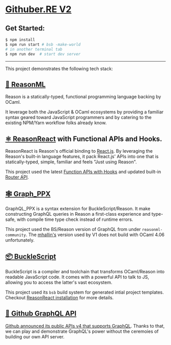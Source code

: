 # [Githuber.RE V2](https://huangxuan.me/githuber.re-v2/)

## Get Started:

```sh
$ npm install
$ npm run start # bsb -make-world
# in another terminal tab
$ npm run dev  # start dev server
```

---

This project demonstrates the following tech stack:

## [🐫 ReasonML](https://reasonml.github.io/)

Reason is a statically-typed, functional programming language backing by OCaml.

It leverage both the JavaScript & OCaml ecosystems by providing a familiar syntax geared toward JavaScript programmers and by catering to the existing NPM/Yarn workflow folks already know.

## [⚛️ ReasonReact](https://reasonml.github.io/reason-react/en/) with Functional APIs and Hooks.

ReasonReact is Reason's official binding to [React.js](https://reactjs.org/). By leveraging the Reason's built-in language features, it pack React.js' APIs into one that is statically-typed, simple, familiar and feels "Just using Reason".

This project used the latest [Function APIs with Hooks](https://reasonml.github.io/reason-react/blog/2019/04/10/react-hooks) and updated built-in [Router API](https://reasonml.github.io/reason-react/docs/en/router).

## [🕸 Graph_PPX](https://github.com/reasonml-community/graphql_ppx)

GraphQL_PPX is a syntax extension for BuckleScript/Reason. It make constructing GraphQL queries in Reason a first-class experience and type-safe, with compile time type check instead of runtime errors.

This project used the BS/Reason version of GraphQL from under `reasonml-community`. The [mhallin's](https://github.com/mhallin/graphql_ppx) version used by V1 does not build with OCaml 4.06 unfortunately.

## [📦 BuckleScript](https://bucklescript.github.io/)

BuckleScript is a compiler and toolchain that transforms OCaml/Reason into readable JavaScript code. It comes with a powerful API to talk to JS, allowing you to access the latter's vast ecosystem.

This project used its `bsb` build system for generated intial project templates. Checkout [ReasonReact installation](https://reasonml.github.io/reason-react/docs/en/installation#bucklescript) for more details.

## [🐙 Github GraphQL API](https://developer.github.com/v4/)

[Github announced its public APIs v4 that supports GraphQL](https://githubengineering.com/the-github-graphql-api/). Thanks to that, we can play and demonstrate GraphQL's power without the ceremoies of building our own API server. 


